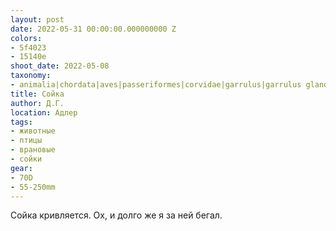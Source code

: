 ```yaml
---
layout: post
date: 2022-05-31 00:00:00.000000000 Z
colors:
- 5f4023
- 15140e
shoot_date: 2022-05-08
taxonomy:
- animalia|chordata|aves|passeriformes|corvidae|garrulus|garrulus glandarius
title: Сойка
author: Д.Г.
location: Адлер
tags:
- животные
- птицы
- врановые
- сойки
gear:
- 70D
- 55-250mm
---
```

Сойка кривляется. Ох, и долго же я за ней бегал.

